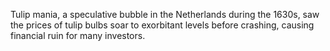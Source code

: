 Tulip mania, a speculative bubble in the Netherlands during the 1630s, saw the prices of tulip bulbs soar to exorbitant levels before crashing, causing financial ruin for many investors.
